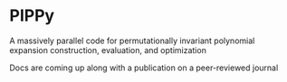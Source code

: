 # PIPPy
A massively parallel code for permutationally invariant polynomial expansion construction, evaluation, and optimization

Docs are coming up along with a publication on a peer-reviewed journal
